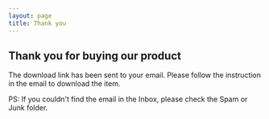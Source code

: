 ```yaml
---
layout: page
title: Thank you
---
```


## Thank you for buying our product

The download link has been sent to your email. Please follow the instruction in the email to download the item.

PS: If you couldn't find the email in the Inbox, please check the Spam or Junk folder.
